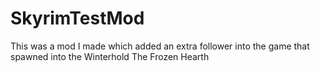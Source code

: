 # SkyrimTestMod

This was a mod I made which added an extra follower into the game that spawned into the Winterhold The Frozen Hearth